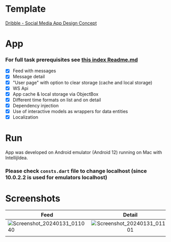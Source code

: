 # Template

[Dribble - Social Media App Design Concept](https://dribbble.com/shots/15704784-IGEKU-Social-Media-App-Design-Concept)

# App
### For full task prerequisites see [this index Readme.md](https://github.com/SedlarDavid/openvibe-task)
- [x] Feed with messages
- [x] Message detail
- [x] "User page" with option to clear storage (cache and local storage)
- [x] WS Api
- [x] App cache & local storage via ObjectBox
- [x] Different time formats on list and on detail
- [x] Dependency injection
- [x] Use of interactive models as wrappers for data entities
- [x] Localization

# Run

App was developed on Android emulator (Android 12) running on Mac with IntellijIdea.

### Please check `consts.dart` file to change localhost (since 10.0.2.2 is used for emulators localhost)

# Screenshots

| Feed        | Detail           | 
| ------------- |:-------------:| 
| ![Screenshot_20240131_011040](https://github.com/SedlarDavid/openvibe-task/assets/58554772/3849356f-7990-466f-aebc-3520a3f67b9e)     | ![Screenshot_20240131_011101](https://github.com/SedlarDavid/openvibe-task/assets/58554772/9a039c18-acad-4f73-a1af-baf24e65608d)
      | 


